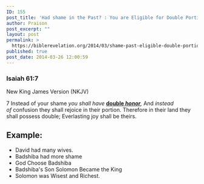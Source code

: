 ```yaml
---
ID: 155
post_title: 'Had shame in the Past? : You are Eligible for Double Portion'
author: Praison
post_excerpt: ""
layout: post
permalink: >
  https://biblerevelation.org/2014/03/shame-past-eligible-double-portion/
published: true
post_date: 2014-03-26 12:00:59
---
```

<div>
<h3>Isaiah 61:7</h3>
New King James Version (NKJV)

</div>
<div>

7 Instead of your shame <i>you shall have</i> <span style="text-decoration: underline;"><strong>double </strong></span><i><span style="text-decoration: underline;"><strong>honor</strong></span>,</i>
And <i>instead of</i> confusion they shall rejoice in their portion.
Therefore in their land they shall possess double;
Everlasting joy shall be theirs.
<h2>Example:</h2>
<ul>
	<li>David had many wives.</li>
	<li>Badshiba had more shame</li>
	<li>God Choose Badshiba</li>
	<li>Badshiba's Son Solomon Became the King</li>
	<li>Solomon was Wisest and Richest.</li>
</ul>
</div>